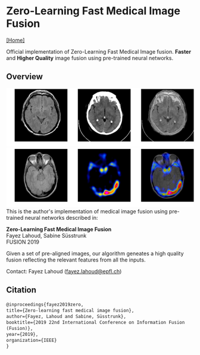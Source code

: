 # Zero-Learning Fast Medical Image Fusion
[[Home]](http://fayez.me)

Official implementation of Zero-Learning Fast Medical Image fusion.
**Faster** and **Higher Quality** image fusion using pre-trained neural networks.

## Overview
![](example.png)
![](example1.png)
This is the author's implementation of medical image fusion using pre-trained neural networks described in:

**Zero-Learning Fast Medical Image Fusion**  
Fayez Lahoud, Sabine Süsstrunk  
FUSION 2019

Given a set of pre-aligned images, our algorithm geneates a high quality fusion reflecting the relevant features from all the inputs.

Contact: Fayez Lahoud (fayez.lahoud@epfl.ch)

## Citation
```
@inproceedings{fayez2019zero,
title={Zero-learning fast medical image fusion},
author={Fayez, Lahoud and Sabine, Süsstrunk},
booktitle={2019 22nd International Conference on Information Fusion (Fusion)},
year={2019},
organization={IEEE}
}
```

